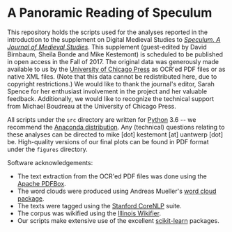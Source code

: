 # A Panoramic Reading of Speculum

This repository holds the scripts used for the analyses reported in the introduction to the supplement on Digital Medieval Studies to [*Speculum. A Journal of Medieval Studies*](http://www.medievalacademy.org/?page=Speculum). This supplement (guest-edited by David Birnbaum, Sheila Bonde and Mike Kestemont) is scheduled to be published in open access in the Fall of 2017. The original data was generously made available to us by the [University of Chicago Press](http://www.journals.uchicago.edu/toc/spc/current) as OCR'ed PDF files or as native XML files. (Note that this data cannot be redistributed here, due to copyright restrictions.) We would like to thank the journal's editor, Sarah Spence for her enthusiast involvement in the project and her valuable feedback. Additionally, we would like to recognize the technical support from Michael Boudreau at the University of Chicago Press.

All scripts under the `src` directory are written for [Python](https://www.python.org/) 3.6 -- we recommend the [Anaconda distribution](https://www.continuum.io/downloads). Any (technical) questions relating to these analyses can be directed to mike [dot] kestemont [at] uantwerp [dot] be. High-quality versions of our final plots can be found in PDF format under the `figures` directory.

Software acknowledgements:
- The text extraction from the OCR'ed PDF files was done using the [Apache PDFBox](https://pdfbox.apache.org/).
- The word clouds were produced using Andreas Mueller's [word cloud package](https://github.com/amueller/word_cloud).
- The texts were tagged using the [Stanford CoreNLP](https://stanfordnlp.github.io/CoreNLP/) suite.
- The corpus was wikified using the [Illinois Wikifier](https://cogcomp.cs.illinois.edu/page/software_view/Wikifier).
- Our scripts make extensive use of the excellent [scikit-learn](http://scikit-learn.org/stable/) packages.
